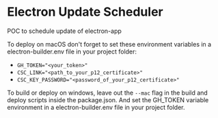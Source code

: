 # Electron Update Scheduler
POC to schedule update of electron-app

To deploy on macOS don't forget to set these environment variables in a electron-builder.env file in your project folder:
- `GH_TOKEN="<your_token>"`
- `CSC_LINK="<path_to_your_p12_certificate>"`
- `CSC_KEY_PASSWORD="<password_of_your_p12_certificate>"`

To build or deploy on windows, leave out the `--mac` flag in the build and deploy scripts inside the package.json. And set the GH_TOKEN variable environment in a electron-builder.env file in your project folder.
